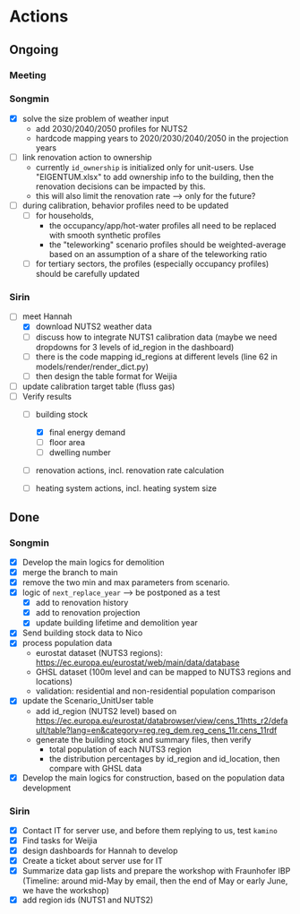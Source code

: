 # Actions

## Ongoing

### Meeting

### Songmin

- [x] solve the size problem of weather input
  - add 2030/2040/2050 profiles for NUTS2
  - hardcode mapping years to 2020/2030/2040/2050 in the projection years
- [ ] link renovation action to ownership
  - currently `id_ownership` is initialized only for unit-users. Use "EIGENTUM.xlsx" to add ownership info to the building, then the renovation decisions can be impacted by this.
  - this will also limit the renovation rate --> only for the future?
- [ ] during calibration, behavior profiles need to be updated
  - [ ] for households, 
    - the occupancy/app/hot-water profiles all need to be replaced with smooth synthetic profiles
    - the "teleworking" scenario profiles should be weighted-average based on an assumption of a share of the teleworking ratio
  - [ ] for tertiary sectors, the profiles (especially occupancy profiles) should be carefully updated

### Sirin

- [ ] meet Hannah
  - [x] download NUTS2 weather data
  - [ ] discuss how to integrate NUTS1 calibration data (maybe we need dropdowns for 3 levels of id_region in the dashboard)
  - [ ] there is the code mapping id_regions at different levels (line 62 in models/render/render_dict.py)
  - [ ] then design the table format for Weijia
- [ ] update calibration target table (fluss gas)
- [ ] Verify results
  - [ ] building stock
    - [x] final energy demand
    - [ ] floor area
    - [ ] dwelling number
  - [ ] renovation actions, incl. renovation rate calculation
  - [ ] heating system actions, incl. heating system size


## Done

### Songmin

- [x] Develop the main logics for demolition
- [x] merge the branch to main
- [x] remove the two min and max parameters from scenario.
- [x] logic of `next_replace_year` --> be postponed as a test
  - [x] add to renovation history
  - [x] add to renovation projection
  - [x] update building lifetime and demolition year
- [x] Send building stock data to Nico
- [x] process population data
  - eurostat dataset (NUTS3 regions): https://ec.europa.eu/eurostat/web/main/data/database
  - GHSL dataset (100m level and can be mapped to NUTS3 regions and locations)
  - validation: residential and non-residential population comparison
- [x] update the Scenario_UnitUser table
  - add id_region (NUTS2 level) based on https://ec.europa.eu/eurostat/databrowser/view/cens_11htts_r2/default/table?lang=en&category=reg.reg_dem.reg_cens_11r.cens_11rdf
  - generate the building stock and summary files, then verify 
    - total population of each NUTS3 region
    - the distribution percentages by id_region and id_location, then compare with GHSL data
- [x] Develop the main logics for construction, based on the population data development

### Sirin

- [x] Contact IT for server use, and before them replying to us, test `kamino`
- [x] Find tasks for Weijia
- [x] design dashboards for Hannah to develop
- [x] Create a ticket about server use for IT
- [x] Summarize data gap lists and prepare the workshop with Fraunhofer IBP (Timeline: around mid-May by email, then the end of May or early June, we have the workshop)
- [x] add region ids (NUTS1 and NUTS2)